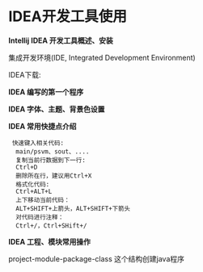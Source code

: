 # IDEA开发工具使用

**Intellij IDEA 开发工具概述、安装**

集成开发环境(IDE, Integrated Development Environment)

IDEA下载: &#x20;

**IDEA 编写的第一个程序**

**IDEA 字体、主题、背景色设置**

**IDEA 常用快捷点介绍**

```
 快速键入相关代码: 
  main/psvm、sout、....
  复制当前行数据到下一行:
  Ctrl+D
  删除所在行，建议用Ctrl+X
  格式化代码:
  Ctrl+ALT+L
  上下移动当前代码：
  ALT+SHIFT+上箭头，ALT+SHIFT+下箭头
  对代码进行注释：
  Ctrl+/，Ctrl+SHift+/
```

**IDEA 工程、模块常用操作**

project-module-package-class 这个结构创建java程序

